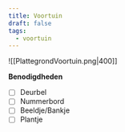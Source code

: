 ```yaml
---
title: Voortuin
draft: false
tags:
  - voortuin
---
```

![[PlattegrondVoortuin.png|400]]

**Benodigdheden**
- [ ] Deurbel
- [ ] Nummerbord
- [ ] Beeldje/Bankje
- [ ] Plantje